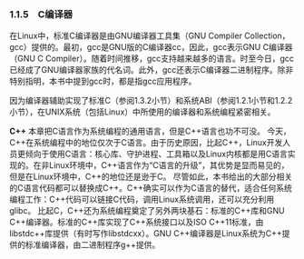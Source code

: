 ### 1.1.5　C编译器

在Linux中，标准C编译器是由GNU编译器工具集（GNU Compiler Collection，gcc）提供的。最初，gcc是GNU版的C编译器cc，因此，gcc表示GNU C编译器（GNU C Compiler）。随着时间推移，gcc支持越来越多的语言。时至今日，gcc已经成了GNU编译器家族的代名词。此外，gcc还表示C编译器二进制程序。除非特别指明，本书中提到gcc时，都是指gcc应用程序。

因为编译器辅助实现了标准C（参阅1.3.2小节）和系统ABI（参阅1.2.1小节和1.2.2小节），在UNIX系统（包括Linux）中所使用的编译器和系统编程紧密相关。

**C++** 
 本章把C语言作为系统编程的通用语言，但是C++语言也功不可没。 
 今天，C++在系统编程中的地位仅次于C语言。由于历史原因，比起C++，Linux开发人员更倾向于使用C语言：核心库、守护进程、工具箱以及Linux内核都是用C语言实现的。在非Linux环境中，C++语言作为“C语言的升级”，其优势是显而易见的，但是在Linux环境中，C++的地位还是逊于C。 
 尽管如此，本书给出的大部分相关的C语言代码都可以替换成C++。C++确实可以作为C语言的替代，适合任何系统编程工作：C++代码可以链接C代码，调用Linux系统调用，还可以充分利用glibc。 
 比起C，C++还为系统编程奠定了另外两块基石：标准的C++库和GNU C++编译器。标准的C++库实现了C++系统接口以及ISO C++11标准，由libstdc++库提供（有时写作libstdcxx）。GNU C++编译器是Linux系统为C++提供的标准编译器，由二进制程序g++提供。

